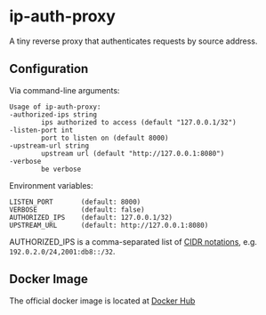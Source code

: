 # ip-auth-proxy
A tiny reverse proxy that authenticates requests by source address.

## Configuration

Via command-line arguments:

    Usage of ip-auth-proxy:
    -authorized-ips string
            ips authorized to access (default "127.0.0.1/32")
    -listen-port int
            port to listen on (default 8000)
    -upstream-url string
            upstream url (default "http://127.0.0.1:8080")
    -verbose
            be verbose

Environment variables:

    LISTEN_PORT       (default: 8000)
	VERBOSE           (default: false)
	AUTHORIZED_IPS    (default: 127.0.0.1/32)
	UPSTREAM_URL      (default: http://127.0.0.1:8080)

AUTHORIZED_IPS is a comma-separated list of
[CIDR notations](https://pkg.go.dev/net#ParseCIDR), e.g. `192.0.2.0/24,2001:db8::/32`.


## Docker Image
The official docker image is located at
[Docker Hub](https://hub.docker.com/r/nxcc/ip-auth-proxy)
